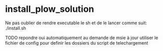 # install_plow_solution
Ne pas oublier de rendre executable le sh et de le lancer comme suit: ./install.sh

TODO
repondre oui automatiquement au demande de msie à jour
utiliser le fichier de config pour definir les dossiers du script de telechargement
